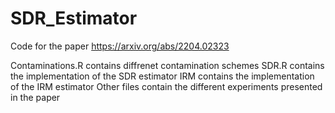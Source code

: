 # SDR_Estimator
Code for the paper https://arxiv.org/abs/2204.02323

Contaminations.R contains diffrenet contamination schemes
SDR.R contains the implementation of the SDR estimator
IRM contains the implementation of the IRM estimator
Other files contain the different experiments presented in the paper
